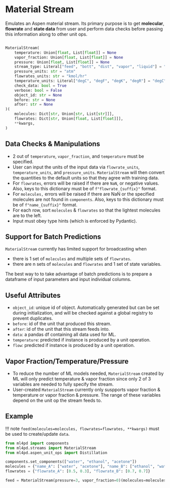 # Material Stream

Emulates an Aspen material stream. Its primary purpose is to get **molecular**,
**flowrate** and **state data** from user and perform data checks before passing this
information along to other unit ops.

```python

MaterialStream(
    temperature: Union[float, List[float]] = None
    vapor_fraction: Union[float, List[float]] = None
    pressure: Union[float, List[float]] = None
    stream_type: Literal["feed", "bott", "dist", "vapor", "liquid"] = "feed"
    pressure_units: str = "atm"
    flowrates_units: str = "kmol/hr"
    temperature_units: Literal["degC", "degF", "degK", "degR"] = "degC"
    check_data: bool = True
    verbose: bool = False
    object_id: str = None
    before: str = None
    after: str = None
)(
    molecules: Dict[str, Union[str, List[str]]],
    flowrates: Dict[str, Union[float, List[float]]],
    **kwargs,
)

```

## Data Checks & Manipulations

- 2 out of `temperature`, `vapor_fraction`, and `temperature` must be specified.
- User can input the units of the input data via `flowrate_units`, `temperature_units`,
and `pressure_units`. `MaterialStream` will then convert the quantities to the
default units so that they agree with training data.
- For `flowrates`, errors will be raised if there are `NaN`, or negative values. Also,
keys to this dictionary must be of `f"flowrate_{suffix}"` format.
- For  `molecules,` errors will be raised if there are NaN or the specified
molecules are not found in `components`. Also, keys to this dictionary must be of
`f"name_{suffix}"` format.
- For each row, sort `molecules` & `flowrates` so that the lightest molecules are to the left.
- Input must obey type hints (which is enforced by Pydantic).

## Support for Batch Predictions
`MaterialStream` currently has limited support for broadcasting when

- there is 1 set of `molecules` and multiple sets of `flowrates`.
- there are n sets of `molecules` and `flowrates` and 1 set of state variables.

The best way to to take advantage of batch predictions is to prepare a dataframe of
input parameters and input individual columns.

## Useful Attributes
- `object_id`: unique id of object. Automatically generated but can be set during
initialization, and will be checked against a global registry to prevent duplicates.
- `before`: id of the unit that produced this stream.
- `after`: id of the unit that this stream feeds into.
- `data`: a pandas df containing all data used for ML.
- `temperature`: predicted if instance is produced by a unit operation.
- `flow`: predicted if instance is produced by a unit operation.

## Vapor Fraction/Temperature/Pressure
- To reduce the number of ML models needed, `MaterialStream` created by ML will only predict
temperature & vapor fraction since only 2 of 3 variables are needed to fully specify the stream.
- User-created `MaterialStream` currently only suspports vapor fraction & temperature or
vapor fraction & pressure. The range of these variables depend on the unit op the stream feeds to.

## Example
!!! note
    `feed(molecules=molecules, flowrates=flowrates, **kwargs)` must be used to create/update `data`.

```python
from ml4pd import components
from ml4pd.streams import MaterialStream
from ml4pd.aspen_unit_ops import Distillation

components.set_components(["water", "ethanol", "acetone"])
molecules = {"name_A": ["water", "acetone"], "name_B": ["ethanol", "water"]}
flowrates = {"flowrate_A": [0.5, 0.3], "flowrate_B": [0.7, 0.7]}

feed = MaterialStream(pressure=3, vapor_fraction=0)(molecules=molecules, flowrates=flowrates)
```


